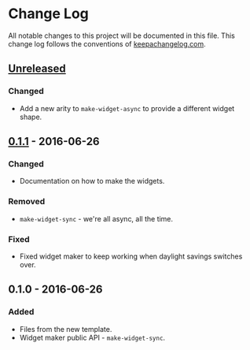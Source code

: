 # Change Log
All notable changes to this project will be documented in this file. This change log follows the conventions of [keepachangelog.com](http://keepachangelog.com/).

## [Unreleased]
### Changed
- Add a new arity to `make-widget-async` to provide a different widget shape.

## [0.1.1] - 2016-06-26
### Changed
- Documentation on how to make the widgets.

### Removed
- `make-widget-sync` - we're all async, all the time.

### Fixed
- Fixed widget maker to keep working when daylight savings switches over.

## 0.1.0 - 2016-06-26
### Added
- Files from the new template.
- Widget maker public API - `make-widget-sync`.

[Unreleased]: https://github.com/your-name/shunting-yard/compare/0.1.1...HEAD
[0.1.1]: https://github.com/your-name/shunting-yard/compare/0.1.0...0.1.1
